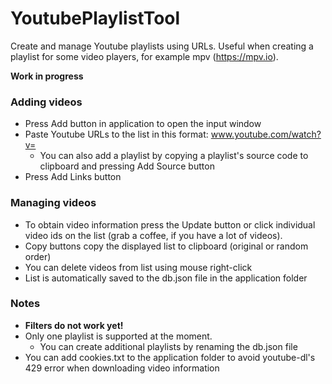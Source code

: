 # YoutubePlaylistTool
Create and manage Youtube playlists using URLs. Useful when creating a playlist for some video players, for example mpv (https://mpv.io).

<b>Work in progress</b>

<h3>Adding videos</h3>

- Press Add button in application to open the input window </br>
- Paste Youtube URLs to the list in this format: www.youtube.com/watch?v= </br>
  - You can also add a playlist by copying a playlist's source code to clipboard and pressing Add Source button </br>
- Press Add Links button

<h3>Managing videos</h3>

- To obtain video information press the Update button or click individual video ids on the list (grab a coffee, if you have a lot of videos). </br>
- Copy buttons copy the displayed list to clipboard (original or random order)
- You can delete videos from list using mouse right-click
- List is automatically saved to the db.json file in the application folder

<h3>Notes</h3>

- <b>Filters do not work yet!</b> </br>
- Only one playlist is supported at the moment. </br>
  - You can create additional playlists by renaming the db.json file </br>
- You can add cookies.txt to the application folder to avoid youtube-dl's 429 error when downloading video information
